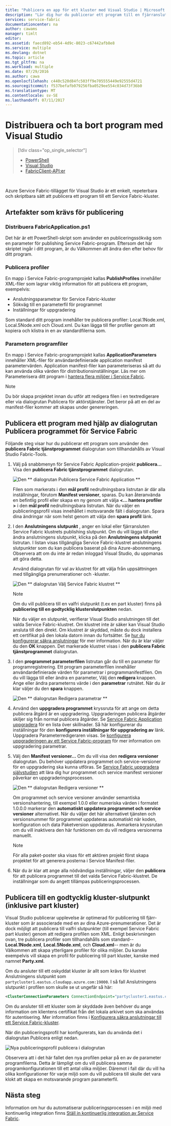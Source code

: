 ```yaml
---
title: "Publicera en app för ett kluster med Visual Studio | Microsoft Docs"
description: "Lär dig hur du publicerar ett program till en fjärransluten service fabric-kluster med hjälp av Visual Studio."
services: service-fabric
documentationcenter: na
author: cawams
manager: timlt
editor: 
ms.assetid: faecd892-eb54-4d9c-8023-c67442afb8e8
ms.service: multiple
ms.devlang: dotnet
ms.topic: article
ms.tgt_pltfrm: na
ms.workload: multiple
ms.date: 07/29/2016
ms.author: cawa
ms.openlocfilehash: c440c520d84fc503ff9e705555449e92555d4721
ms.sourcegitcommit: f537befafb079256fba0529ee554c034d73f36b0
ms.translationtype: MT
ms.contentlocale: sv-SE
ms.lasthandoff: 07/11/2017
---
```

# <a name="deploy-and-remove-applications-using-visual-studio"></a>Distribuera och ta bort program med Visual Studio
> [!div class="op_single_selector"]
> * [PowerShell](service-fabric-deploy-remove-applications.md)
> * [Visual Studio](service-fabric-publish-app-remote-cluster.md)
> * [FabricClient-API:er](service-fabric-deploy-remove-applications-fabricclient.md)
> 
> 

<br/>

Azure Service Fabric-tillägget för Visual Studio är ett enkelt, repeterbara och skriptbara sätt att publicera ett program till ett Service Fabric-kluster.

## <a name="the-artifacts-required-for-publishing"></a>Artefakter som krävs för publicering
### <a name="deploy-fabricapplicationps1"></a>Distribuera FabricApplication.ps1
Det här är ett PowerShell-skript som använder en publiceringssökväg som en parameter för publishing Service Fabric-program. Eftersom det här skriptet ingår i ditt program, är du Välkommen att ändra den efter behov för ditt program.

### <a name="publish-profiles"></a>Publicera profiler
En mapp i Service Fabric-programprojekt kallas **PublishProfiles** innehåller XML-filer som lagrar viktig information för att publicera ett program, exempelvis:

* Anslutningsparametrar för Service Fabric-kluster
* Sökväg till en parameterfil för programmet
* Inställningar för uppgradering

Som standard ditt program innehåller tre publicera profiler: Local.1Node.xml, Local.5Node.xml och Cloud.xml. Du kan lägga till fler profiler genom att kopiera och klistra in en av standardfilerna som.

### <a name="application-parameter-files"></a>Parametern programfiler
En mapp i Service Fabric-programprojekt kallas **ApplicationParameters** innehåller XML-filer för användardefinierade application manifest parametervärden. Application manifest-filer kan parameteriseras så att du kan använda olika värden för distributionsinställningar. Läs mer om Parameterisera ditt program i [hantera flera miljöer i Service Fabric](service-fabric-manage-multiple-environment-app-configuration.md).

> [!NOTE]
> Du bör skapa projektet innan du utför att redigera filen i en textredigerare eller via dialogrutan Publicera för aktörstjänster. Det beror på att en del av manifest-filer kommer att skapas under genereringen.

## <a name="to-publish-an-application-using-the-publish-service-fabric-application-dialog-box"></a>Publicera ett program med hjälp av dialogrutan Publicera programmet för Service Fabric
Följande steg visar hur du publicerar ett program som använder den **publicera Fabric tjänstprogrammet** dialogrutan som tillhandahålls av Visual Studio Fabric-Tools.

1. Välj på snabbmenyn för Service Fabric Application-projekt **publicera...** Visa den **publicera Fabric tjänstprogrammet** dialogrutan.
   
    ![Den ** dialogrutan Publicera Service Fabric Application **][0]
   
    Filen som markerats i den **mål profil** nedrullningsbara listrutan är där alla inställningar, förutom **Manifest versioner**, sparas. Du kan återanvända en befintlig profil eller skapa en ny genom att välja **<... hantera profiler >** i den **mål profil** nedrullningsbara listrutan. När du väljer en publiceringsprofil visas innehållet i motsvarande fält i dialogrutan. Spara dina ändringar när som helst genom att välja den **spara profil** länk.    
2. I den **Anslutningens slutpunkt** , anger en lokal eller fjärransluten Service Fabric klustrets publishing slutpunkt. Om du vill lägga till eller ändra anslutningens slutpunkt, klicka på den **Anslutningens slutpunkt** listrutan. I listan visas tillgängliga Service Fabric-klustret anslutningens slutpunkter som du kan publicera baserat på dina Azure-abonnemang. Observera att om du inte är redan inloggad Visual Studio, du uppmanas att göra detta.
   
    Använd dialogrutan för val av klustret för att välja från uppsättningen med tillgängliga prenumerationer och -kluster.
   
    ![Den ** dialogrutan Välj Service Fabric klustret **][1]
   
   > [!NOTE]
   > Om du vill publicera till en valfri slutpunkt (t.ex en part kluster) finns på **publicering till en godtycklig klusterslutpunkten** nedan.
   > 
   > 
   
    När du väljer en slutpunkt, verifierar Visual Studio anslutningen till det valda Service Fabric-klustret. Om klustret inte är säker kan Visual Studio ansluta till den direkt. Om klustret är skyddad, måste du dock installera ett certifikat på den lokala datorn innan du fortsätter. Se [hur du konfigurerar säkra anslutningar](service-fabric-visualstudio-configure-secure-connections.md) för mer information. När du är klar väljer du den **OK** knappen. Det markerade klustret visas i den **publicera Fabric tjänstprogrammet** dialogrutan.
3. I den **programmet parameterfilen** listrutan går du till en parameter för programregistrering. Ett program parameterfilen innehåller användardefinierade värden för parametrar i programmanifestfilen. Om du vill lägga till eller ändra en parameter, Välj den **redigera** knappen. Ange eller ändra parameterns värde i den **parametrar** rutnätet. När du är klar väljer du den **spara** knappen.
   
    ![Den ** dialogrutan Redigera parametrar **][2]
4. Använd den **uppgradera programmet** kryssruta för att ange om detta publicera åtgärd är en uppgradering. Uppgraderingen publicera åtgärder skiljer sig från normal publicera åtgärder. Se [Service Fabric Application uppgradera](service-fabric-application-upgrade.md) för en lista över skillnader. Så här konfigurerar du inställningar för den **konfigurera inställningar för uppgradering av** länk. Uppgradera Parameterredigeraren visas. Se [konfigurera uppgraderingen av ett Service Fabric-program](service-fabric-visualstudio-configure-upgrade.md) för mer information om uppgradering parametrar.
5. Välj den **Manifest versioner...** Om du vill visa den **redigera versioner** dialogrutan. Du behöver uppdatera programmet och service-versioner för en uppgradering ska kunna utföras. Se [Service Fabric uppgradera självstudien](service-fabric-application-upgrade-tutorial.md) att lära dig hur programmet och service manifest versioner påverkar en uppgraderingsprocessen.
   
    ![Den ** dialogrutan Redigera versioner **][3]
   
    Om programmet och service versioner använder semantiska versionshantering, till exempel 1.0.0 eller numeriska värden i formatet 1.0.0.0 markerar den **automatiskt uppdatera programmet och service versioner** alternativet. När du väljer det här alternativet tjänsten och versionsnummer för programmet uppdateras automatiskt när koden, konfiguration och data Paketversion uppdateras. Avmarkera kryssrutan om du vill inaktivera den här funktionen om du vill redigera versionerna manuellt.
   
   > [!NOTE]
   > För alla paket-poster ska visas för ett aktören projekt först skapa projektet för att generera posterna i Service Manifest-filer.
   > 
   > 
6. När du är klar att ange alla nödvändiga inställningar, väljer den **publicera** för att publicera programmet till det valda Service Fabric-klustret. De inställningar som du angett tillämpas publiceringsprocessen.

## <a name="publish-to-an-arbitrary-cluster-endpoint-including-party-clusters"></a>Publicera till en godtycklig kluster-slutpunkt (inklusive part kluster)
Visual Studio publicerar upplevelse är optimerad för publicering till fjärr-kluster som är associerade med en av dina Azure-prenumerationer. Det är dock möjligt att publicera till valfri slutpunkter (till exempel Service Fabric part kluster) genom att redigera profilen som XML. Enligt beskrivningen ovan, tre publicera profiler som tillhandahålls som standard--**Local.1Node.xml**, **Local.5Node.xml**, och **Cloud.xml**-- men är du Välkommen att skapa ytterligare profiler för olika miljöer. Du kanske exempelvis vill skapa en profil för publicering till part kluster, kanske med namnet **Party.xml**.

Om du ansluter till ett oskyddat kluster är allt som krävs för klustret Anslutningens slutpunkt som `partycluster1.eastus.cloudapp.azure.com:19000`. I så fall Anslutningens slutpunkt i profilen som skulle se ut ungefär så här:

```XML
<ClusterConnectionParameters ConnectionEndpoint="partycluster1.eastus.cloudapp.azure.com:19000" />
```

  Om du ansluter till ett kluster som är skyddade även behöver du ange information om klientens certifikat från det lokala arkivet som ska användas för autentisering. Mer information finns i [Konfigurera säkra anslutningar till ett Service Fabric-kluster](service-fabric-visualstudio-configure-secure-connections.md).

  När din publiceringsprofil har konfigurerats, kan du använda det i dialogrutan Publicera enligt nedan.

  ![Nya publiceringsprofil publicera i dialogrutan][4]

  Observera att i det här fallet den nya profilen pekar på en av de parameter programfilerna. Detta är lämpligt om du vill publicera samma programkonfigurationen till ett antal olika miljöer. Däremot i fall där du vill ha olika konfigurationer för varje miljö som du vill publicera till skulle det vara klokt att skapa en motsvarande program parameterfil.

## <a name="next-steps"></a>Nästa steg
Information om hur du automatiserar publiceringsprocessen i en miljö med kontinuerlig integration finns [Ställ in kontinuerlig integration av Service Fabric](service-fabric-set-up-continuous-integration.md).

[0]: ./media/service-fabric-publish-app-remote-cluster/PublishDialog.png
[1]: ./media/service-fabric-publish-app-remote-cluster/SelectCluster.png
[2]: ./media/service-fabric-publish-app-remote-cluster/EditParams.png
[3]: ./media/service-fabric-publish-app-remote-cluster/EditVersions.png
[4]: ./media/service-fabric-publish-app-remote-cluster/publish-to-party-cluster.png
